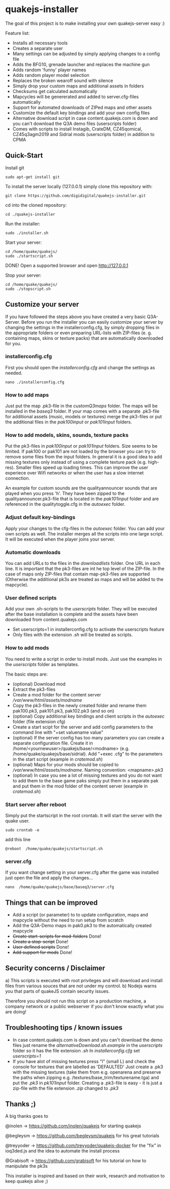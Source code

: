 # quakejs-installer
The goal of this project is to make installing your own quakejs-server easy :)

Feature list:
* Installs all necessary tools
* Creates a separate user
* Many settings can be adjusted by simply applying changes to a config file
* Adds the BFG10, grenade launcher and replaces the machine gun
* Adds random 'funny' player names
* Adds random player model selection
* Replaces the broken wearoff sound with silence 
* Simply drop your custom maps and additional assets in folders
* Checksums get calculated automatically
* Mapcycles will be genererated and added to server.cfg-files automatically
* Support for automated downloads of ZIPed maps and other assets
* Customize the default key bindings and add your own config files
* Alternative download script in case content.quakejs.com is down and you can't download the Q3A demo files (userscripts folder)
* Comes with scripts to install Instagib, CrateDM, CZ45qomical, CZ45q3agm2019 and Sidrial mods (userscripts folder) in addition to CPMA

## Quick-Start
Install git
```
sudo apt-get install git
```

To install the server locally (127.0.0.1) simply clone this repository with:
```
git clone https://github.com/digidigital/quakejs-installer.git
```

cd into the cloned repository: 
```
cd ./quakejs-installer
```

Run the installer:
```
sudo ./installer.sh
```

Start your server:
```
cd /home/quake/quakejs/ 
sudo ./startscript.sh
```

DONE! Open a supported browser and open http://127.0.0.1

Stop your server:
```
cd /home/quake/quakejs/ 
sudo ./stopscript.sh
```

## Customize your server
If you have followed the steps above you have created a very basic Q3A-Server. Before you run the installer you can easily customize your server by changing the settings in the installerconfig.cfg, by simply dropping files in the appropriate folders or even preparing URL-lists with ZIP-files (e. g. containing maps, skins or texture packs) that are automatically downloaded for you.

### installerconfig.cfg
First you should open the *installerconfig.cfg* and change the settings as needed. 
```
nano ./installerconfig.cfg
```

### How to add maps
Just put the map .pk3-file in the *customQ3maps* folder. The maps will be installed in the *baseq3* folder. If your map comes with a separate .pk3-file for additional assets (music, models or textures) merge the pk3-files or put the additional files in the *pak100input* or *pak101input* folders.  

### How to add models, skins, sounds, texture packs 
Put the pk3-files in *pak100input* or *pak101input* folders. Size seems to be limited. If pak100 or pak101 are not loaded by the browser you can try to remove some files from the input folders. In general it is a good idea to add missing textures only instead of using a complete texture pack (e.g. high-res). Smaller files speed up loading times. This can improve the user experiece over Wifi networks or when the user has a slow internet connection.  

An example for custom sounds are the qualityannouncer sounds that are played when you press 'h'. They have been zipped to the qualityannouncer.pk3-file that is located in the *pak101input* folder and are referenced in the qualitytoggle.cfg in the *autoexec* folder.

### Adjust default key-bindings
Apply your changes to the cfg-files in the *autoexec* folder. You can add your own scripts as well. The installer merges all the scripts into one large script. It will be executed when the player joins your server.

### Automatic downloads
You can add URLs to the files in the *downloadlists* folder. One URL in each line. It is important that the pk3-files are int he top level of the ZIP-file. In the case of maps only ZIP-files that contain map-pk3-files are supported (Otherwise the additional pk3s are treated as maps and will be added to the mapcycle). 

### User defined scripts
Add your own .sh-scripts to the *userscripts* folder. They will be executed after the base installation is complete and the assets have been downloaded from content.quakejs.com
- Set userscripts=1 in installerconfig.cfg to activate the userscripts feature
- Only files with the extension *.sh* will be treated as scripts.

### How to add mods
You need to write a script in order to install mods. Just use the examples in the *userscripts* folder as templates. 

The basic steps are:
* (optional) Download mod
* Extract the pk3-files
* Create a mod folder for the content server */var/www/html/assets/modname*
* Copy the pk3-files in the newly created folder and rename them pak100.pk3, pak101.pk3, pak102.pk3 (and so on)
* (optional) Copy additional key bindings and client scripts in the *autoexec* folder (file extension cfg)
* Create a start scipt for the server and add config parameters to the command line with "+set valuename value"
* (optional) If the server config has too many parameters you can create a separate configuration file. Create it in /home/\<yournewuser\>/quakejs/base/\<modname\> (e.g. /home/quake/quakejs/base/sidrial). Add "+exec <nameofconfigfile>.cfg" to the parameters in the start script (example in *cratemod.sh*) 
* (optional) Maps for your mods should be copied to */var/www/html/assets/modname*. Naming convention: \<mapname\>.pk3 
* (optional) In case you see a lot of missing textures and you do not want to add them to the base game paks simply put them in a separate pak and put them in the mod folder of the content server (example in *cratemod.sh*) 

### Start server after reboot
Simply put the startscript in the root crontab. It will start the server with the quake user.
```
sudo crontab -e
```
add this line
```
@reboot  /home/quake/quakejs/startscript.sh
```
### server.cfg
If you want change setting in your server.cfg after the game was installed just open the file and apply the changes...
```
nano  /home/quake/quakejs/base/baseq3/server.cfg
```
## Things that can be improved

* Add a script (or parameter) to to update configuration, maps and mapcycle without the need to run setup from scratch 
* Add the Q3A-Demo maps in pak0.pk3 to the automatically created mapcycle 
* ~~Create start-scripts for mod-folders~~ Done!
* ~~Create a stop-script~~ Done!
* ~~User defined scripts~~ Done!
* ~~Add support for mods~~ Done!

## Security concerns / Disclaimer

a) This scripts is executed with root privileges and will download and install files from various souces that are not under my control.
b) Nodejs warns you that parts of quakeJS contain security issues.

Therefore you should not run this script on a production machine, a company network or a public webserver if you don't know exactly what you are doing!  

## Troubleshooting tips / known issues

* In case content.quakejs.com is down and you can't download the demo files just rename the *alternativeDownload.sh.example* in the *userscripts* folder so it has the file extension *.sh* In *installerconfig.cfg* set *userscripts=1*
*  If you have alot of missing textures press "l" (small L) and check the console for textures that are labelled as 'DEFAULTED' Just create a .pk3 with the missing textures (take them from e.g. openarena and preserve the paths when zipping e.g. /textures/base_trim/texturename.tga) and put the *.pk3* in *pk101input* folder. Creating a .pk3-file is easy - it is just a zip-file with the file extension *.zip* changed to *.pk3*

## Thanks ;)

A big thanks goes to 

@inolen -> https://github.com/inolen/quakejs for starting quakejs

@begleysm -> https://github.com/begleysm/quakejs for his great tutorials

@treyyoder -> https://github.com/treyyoder/quakejs-docker for the "fix" in ioq3ded.js and the idea to automate the install process

@Grabisoft -> https://github.com/grabisoft for his tutorial on how to manipulate the pk3s

This installer is inspired and based on their work, research and motivation to keep quakejs alive ;)

